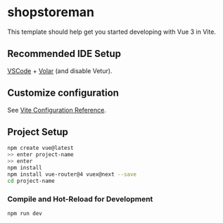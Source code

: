 # shopstoreman

This template should help get you started developing with Vue 3 in Vite.

## Recommended IDE Setup

[VSCode](https://code.visualstudio.com/) + [Volar](https://marketplace.visualstudio.com/items?itemName=Vue.volar) (and disable Vetur).

## Customize configuration

See [Vite Configuration Reference](https://vite.dev/config/).

## Project Setup

```sh
npm create vue@latest
>> enter project-name
>> enter
npm install
npm install vue-router@4 vuex@next --save
cd project-name
```

### Compile and Hot-Reload for Development

```sh
npm run dev
```
